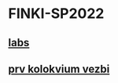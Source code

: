 # FINKI-SP2022
## [labs](https://github.com/SlaVcE14/FINKI-SP2022/tree/main/labs#labs-zadaci)
## [prv kolokvium vezbi](https://github.com/SlaVcE14/FINKI-SP2022/tree/main/prv%20kolokvium%20vezbi)
